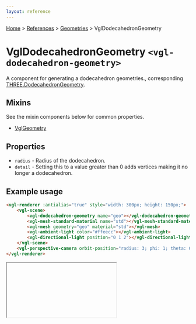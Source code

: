 ```yaml
---
layout: reference
---
```

[Home](..) &gt; [References](.) &gt; [Geometries](.#geometries) &gt; VglDodecahedronGeometry
# VglDodecahedronGeometry `<vgl-dodecahedron-geometry>`
A component for generating a dodecahedron geometries., corresponding [THREE.DodecahedronGeometry](https://threejs.org/docs/index.html#api/geometries/DodecahedronGeometry).
## Mixins
See the mixin components below for common properties.
* [VglGeometry](vgl-geometry)

## Properties
* `radius` - Radius of the dodecahedron.
* `detail` - Setting this to a value greater than 0 adds vertices making it no longer a dodecahedron.

## Example usage
```html
<vgl-renderer :antialias="true" style="width: 300px; height: 150px;">
    <vgl-scene>
        <vgl-dodecahedron-geometry name="geo"></vgl-dodecahedron-geometry>
        <vgl-mesh-standard-material name="std"></vgl-mesh-standard-material>
        <vgl-mesh geometry="geo" material="std"></vgl-mesh>
        <vgl-ambient-light color="#ffeecc"></vgl-ambient-light>
        <vgl-directional-light position="0 1 2"></vgl-directional-light>
    </vgl-scene>
    <vgl-perspective-camera orbit-position="radius: 3; phi: 1; theta: 0.5;"></vgl-perspective-camera>
</vgl-renderer>
```
<div class="vgl-example"><iframe class="vgl-example__content" srcdoc="
    <style>
        body {
            margin: 0;
            overflow: hidden;
        }
        .vgl-canvas {
            height: 100vh;
        }
    </style>
    <vgl-renderer :antialias='true' class='vgl-canvas'>
        <vgl-scene>
            <vgl-dodecahedron-geometry name='geo'></vgl-dodecahedron-geometry>
            <vgl-mesh-standard-material name='std'></vgl-mesh-standard-material>
            <vgl-mesh geometry='geo' material='std'></vgl-mesh>
            <vgl-ambient-light color='#ffeecc'></vgl-ambient-light>
            <vgl-directional-light position='0 1 2'></vgl-directional-light>
        </vgl-scene>
        <vgl-perspective-camera orbit-position='radius: 3; phi: 1; theta: 0.5;'></vgl-perspective-camera>
    </vgl-renderer>
    <script src='https://unpkg.com/vue/dist/vue.min.js'></script>
    <script src='https://unpkg.com/three/build/three.min.js'></script>
    <script src='../js/vue-gl.js'></script>
    <script>
        Object.keys(VueGL).forEach(function(name) {
            Vue.component(name, VueGL[name]);
        });
        const vm = new Vue({
            el: '.vgl-canvas'
        });
    </script>
"></iframe></div>
<script src="https://unpkg.com/srcdoc-polyfill@1.0.0/srcdoc-polyfill.min.js"></script>
